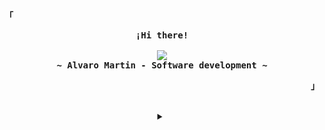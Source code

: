 <!-- Profile -->
<p align="left"><strong><samp>「</samp></strong></p>
  <p align="center">
    <samp>
      <b>
        ¡Hi there!
      <br>
      </b>
      <br>
        <image src="https://readme-typing-svg.herokuapp.com?font=Arial+Black&color=F7E7E7&lines=Clean+code,+good+practices+and+good+test.">
      <br>
      <b>
        ~ Alvaro Martin - Software development ~
      </b>
    </samp>
  </p>
<p align="right"><strong><samp>」</samp></strong></p>

<br>

<details align="center">
<summary></summary>

<h2></h2><br>

<!-- Contact Me -->
<p align="center">
  <samp>
    [<a href="https://twitter.com/alvaromartin47">twitter</a>]
    [<a href="https://instagram.com/alvaromartin47">Instagram</a>]
  </samp>
</p>

<h2></h2><br>

<!-- Github Stats -->
<p align="center">
  <samp>
    <img src="https://komarev.com/ghpvc/?username=alvaromartin47-rgb&label=Profile+Views&color=grey" alt="alvaromartin47-rgb" /> 
  </samp>
</p>
<p align="center">
  <samp>
    <details>
      <summary>My Profile Stats</summary>
        <br>
        <img alt="GitHub Stats" src="https://github-readme-stats.vercel.app/api?username=alvaromartin47-rgb&show_icons=true&include_all_commits=true&count_private=true&hide=issues&hide_border=true&theme=github_dark"/>
    </details>
    <details> 
      <summary>My Most Used Languages</summary>
        <br>
        <img alt="Top Language" src="https://github-readme-stats.vercel.app/api/top-langs/?username=alvaromartin47-rgb&layout=compact&hide_border=true&theme=github_dark"/>
        <br>
    </details>
  </samp>
</p>

</details>
